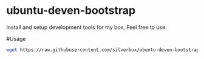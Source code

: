 ubuntu-deven-bootstrap
======================

Install and setup development tools for my box, Feel free to use.

#Usage

```sh
wget https://raw.githubusercontent.com/silverbux/ubuntu-deven-bootstrap/master/ubuntu-bootstrap.sh -O - | sudo sh
```
